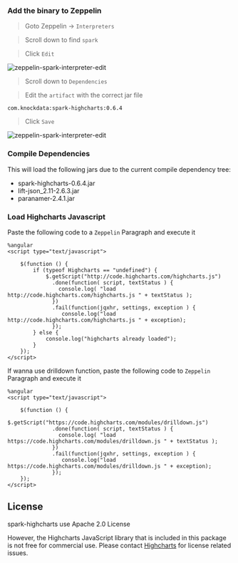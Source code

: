 ### Add the binary to Zeppelin

> Goto Zeppelin -> `Interpreters`

> Scroll down to find `spark`

> Click `Edit`

![zeppelin-spark-interpreter-edit](zeppelin-spark-interpreter-edit.png)

> Scroll down to `Dependencies`

> Edit the `artifact` with the correct jar file

`com.knockdata:spark-highcharts:0.6.4`

> Click `Save`

![zeppelin-spark-interpreter-edit](zeppelin-spark-interpreter-add-artifact.png)

### Compile Dependencies

This will load the following jars due to the current compile dependency tree:
* spark-highcharts-0.6.4.jar
* lift-json_2.11-2.6.3.jar
* paranamer-2.4.1.jar

### Load Highcharts Javascript

Paste the following code to a `Zeppelin` Paragraph and execute it

	%angular
	<script type="text/javascript">

		$(function () {
		    if (typeof Highcharts == "undefined") {
				$.getScript("http://code.highcharts.com/highcharts.js")
				  .done(function( script, textStatus ) {
				    console.log( "load http://code.highcharts.com/highcharts.js " + textStatus );
				  })
				  .fail(function(jqxhr, settings, exception ) {
				     console.log("load http://code.highcharts.com/highcharts.js " + exception);
				  });
			} else {
			    console.log("highcharts already loaded");
			}
		});
	</script>

If wanna use drilldown function, paste the following code to `Zeppelin` Paragraph and execute it


	%angular
	<script type="text/javascript">

		$(function () {
				$.getScript("https://code.highcharts.com/modules/drilldown.js")
				  .done(function( script, textStatus ) {
				    console.log( "load https://code.highcharts.com/modules/drilldown.js " + textStatus );
				  })
				  .fail(function(jqxhr, settings, exception ) {
				     console.log("load https://code.highcharts.com/modules/drilldown.js " + exception);
				  });
		});
	</script>

## License

spark-highcharts use Apache 2.0 License

However, the Highcharts JavaScript library that is included in this package is not free for commercial use. Please contact [Highcharts](https://shop.highsoft.com/) for license related issues.
